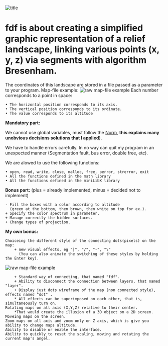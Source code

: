 ![title](https://github.com/roma4004/fdf/raw/master/img/title.png)
# fdf is about creating a simplified graphic representation of a relief landscape, linking various points (x, y, z) via segments with algorithm Bresenham. 
The coordinates of this landscape are stored in a file passed as a parameter to your program. Map-file example:
![raw map-file example](https://github.com/roma4004/fdf/raw/master/img/map_example.png)
Each number corresponds to a point in space:

	• The horizontal position corresponds to its axis.
	• The vertical position corresponds to its ordinate.
	• The value corresponds to its altitude


**Mandatory part:**

We cannot use global variables, must follow the [Norm](https://github.com/roma4004/fdf/blob/master/norme.en.pdf), **this explains many unobvious decisions solutions that I applied**).

We have to handle errors carefully. In no way can quit my program in an unexpected
manner (Segmentation fault, bus error, double free, etc).
	
   We are alowed to use the following functions:
	
   	• open, read, write, close, malloc, free, perror, strerror, exit	
	• All the functions defined in the math library
	• All the functions defined in the miniLibX library

**Bonus part:** (plus = already implemented, minus = decided not to implement)
	
	- Fill the boxes with a color according to altitude
	  (green at the bottom, then brown, then white on top for ex.).
	+ Specify the color spectrum in parameter.
	+ Manage correctly the hidden surfaces.
	+ Change types of projection.
	
**My own bonus:**
	
	Choiceing the different style of the connecting dots(pixels) on the map:
		+ new visual effects, eg "|", "/", "-", "\" 
		  (You can also animate the switching of these styles by holding the Enter key).
		  
![raw map-file example](https://github.com/roma4004/fdf/raw/master/img/4%20basic%20styles.png)

		+ Standard way of connecting, that named "fdf".		
		+ Ability to disconnect the connection between layers, that named "layer".		
		+ Display just dots wireframe of the map (non connected style), effects named "dot" .		
		* All effects can be superimposed on each other, that is, simultaneously turn on.
	Rotating maps on all axis (X,Y,Z) relative to their center. 
		*That would create the illusion of a 3D object on a 2D screen.
	Moveing maps on the screen.
	Zoom maps on all axis and zoom only on Z axis, which is give you ability to change maps altitude.
	Ability to disable or enable the interface.
	Ability to quickly to reset the scaling, moving and rotating the current map's angel.
	
	
	
